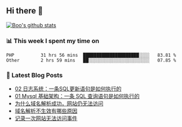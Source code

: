 ## Hi there 👋

[![Boo's github stats](https://github-readme-stats.vercel.app/api?username=0xAiKang)](https://github.com/anuraghazra/github-readme-stats)

<!-- [![Most Used Langs](https://github-readme-stats.vercel.app/api/top-langs/?username=0xAiKang)](https://github.com/anuraghazra/github-readme-stats) -->

### 📊 This week I spent my time on
<!--START_SECTION:waka-->

```text
PHP          31 hrs 56 mins  █████████████████████░░░░   83.81 %
Other        2 hrs 59 mins   ██░░░░░░░░░░░░░░░░░░░░░░░   07.85 %
```

<!--END_SECTION:waka-->

### 📕 Latest Blog Posts
<!-- BLOG-POST-LIST:START -->
- [02 日志系统：一条SQL更新语句是如何执行的](https://www.0x2beace.com/logging-system-how-an-sql-update-statement-is-executed/)
- [01 Mysql 基础架构：一条 SQL 查询语句是如何执行的](https://www.0x2beace.com/mysql-infrastructure-how-a-sql-query-statement-is-executed/)
- [为什么域名解析成功，网站仍无法访问](https://www.0x2beace.com/successful-domain-name-analysis-domain-name-lawless-question/)
- [域名解析不生效有哪些原因](https://www.0x2beace.com/what-are-the-reasons-why-the-domain-name-resolution-does-not-take-effect/)
- [记录一次网站无法访问事件](https://www.0x2beace.com/log-a-website-inaccessible-event/)
<!-- BLOG-POST-LIST:END -->

